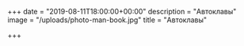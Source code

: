 +++
date = "2019-08-11T18:00:00+00:00"
description = "Автоклавы"
image = "/uploads/photo-man-book.jpg"
title = "Автоклавы"

+++
